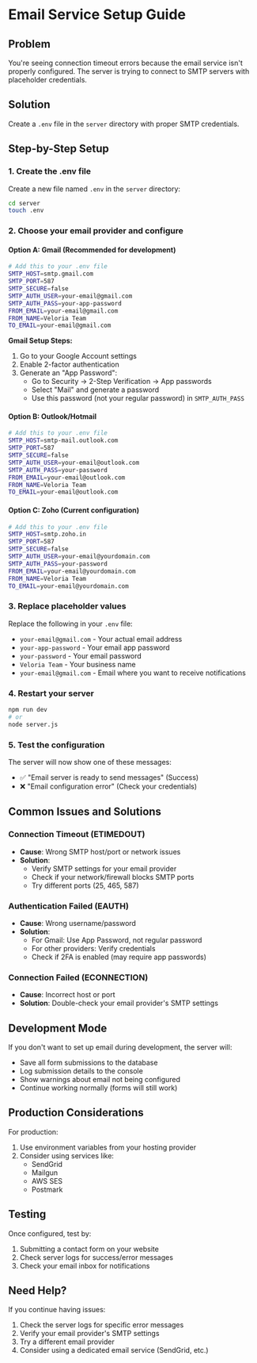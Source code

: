 # Email Service Setup Guide

## Problem

You're seeing connection timeout errors because the email service isn't properly configured. The server is trying to connect to SMTP servers with placeholder credentials.

## Solution

Create a `.env` file in the `server` directory with proper SMTP credentials.

## Step-by-Step Setup

### 1. Create the .env file

Create a new file named `.env` in the `server` directory:

```bash
cd server
touch .env
```

### 2. Choose your email provider and configure

#### Option A: Gmail (Recommended for development)

```bash
# Add this to your .env file
SMTP_HOST=smtp.gmail.com
SMTP_PORT=587
SMTP_SECURE=false
SMTP_AUTH_USER=your-email@gmail.com
SMTP_AUTH_PASS=your-app-password
FROM_EMAIL=your-email@gmail.com
FROM_NAME=Veloria Team
TO_EMAIL=your-email@gmail.com
```

**Gmail Setup Steps:**

1. Go to your Google Account settings
2. Enable 2-factor authentication
3. Generate an "App Password":
   - Go to Security → 2-Step Verification → App passwords
   - Select "Mail" and generate a password
   - Use this password (not your regular password) in `SMTP_AUTH_PASS`

#### Option B: Outlook/Hotmail

```bash
# Add this to your .env file
SMTP_HOST=smtp-mail.outlook.com
SMTP_PORT=587
SMTP_SECURE=false
SMTP_AUTH_USER=your-email@outlook.com
SMTP_AUTH_PASS=your-password
FROM_EMAIL=your-email@outlook.com
FROM_NAME=Veloria Team
TO_EMAIL=your-email@outlook.com
```

#### Option C: Zoho (Current configuration)

```bash
# Add this to your .env file
SMTP_HOST=smtp.zoho.in
SMTP_PORT=587
SMTP_SECURE=false
SMTP_AUTH_USER=your-email@yourdomain.com
SMTP_AUTH_PASS=your-password
FROM_EMAIL=your-email@yourdomain.com
FROM_NAME=Veloria Team
TO_EMAIL=your-email@yourdomain.com
```

### 3. Replace placeholder values

Replace the following in your `.env` file:

- `your-email@gmail.com` - Your actual email address
- `your-app-password` - Your email app password
- `your-password` - Your email password
- `Veloria Team` - Your business name
- `your-email@gmail.com` - Email where you want to receive notifications

### 4. Restart your server

```bash
npm run dev
# or
node server.js
```

### 5. Test the configuration

The server will now show one of these messages:

- ✅ "Email server is ready to send messages" (Success)
- ❌ "Email configuration error" (Check your credentials)

## Common Issues and Solutions

### Connection Timeout (ETIMEDOUT)

- **Cause**: Wrong SMTP host/port or network issues
- **Solution**:
  - Verify SMTP settings for your email provider
  - Check if your network/firewall blocks SMTP ports
  - Try different ports (25, 465, 587)

### Authentication Failed (EAUTH)

- **Cause**: Wrong username/password
- **Solution**:
  - For Gmail: Use App Password, not regular password
  - For other providers: Verify credentials
  - Check if 2FA is enabled (may require app passwords)

### Connection Failed (ECONNECTION)

- **Cause**: Incorrect host or port
- **Solution**: Double-check your email provider's SMTP settings

## Development Mode

If you don't want to set up email during development, the server will:

- Save all form submissions to the database
- Log submission details to the console
- Show warnings about email not being configured
- Continue working normally (forms will still work)

## Production Considerations

For production:

1. Use environment variables from your hosting provider
2. Consider using services like:
   - SendGrid
   - Mailgun
   - AWS SES
   - Postmark

## Testing

Once configured, test by:

1. Submitting a contact form on your website
2. Check server logs for success/error messages
3. Check your email inbox for notifications

## Need Help?

If you continue having issues:

1. Check the server logs for specific error messages
2. Verify your email provider's SMTP settings
3. Try a different email provider
4. Consider using a dedicated email service (SendGrid, etc.)
